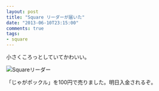 ```yaml
---
layout: post
title: "Square リーダーが届いた"
date: "2013-06-10T23:15:00"
comments: true
tags: 
- square
---
```


小さくころっとしていてかわいい。

<!--more-->

![Squareリーダー](https://dl.dropboxusercontent.com/u/459142/IFTTT/Instagram/28c9eb60d1d911e2943422000a9f1416_7.jpg)

「じゃがポックル」を100円で売りました。明日入金されるぞ。



